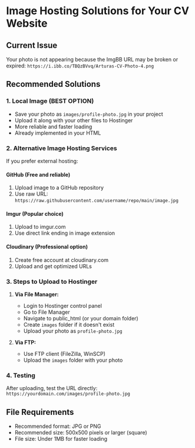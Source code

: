 # Image Hosting Solutions for Your CV Website

## Current Issue
Your photo is not appearing because the ImgBB URL may be broken or expired:
`https://i.ibb.co/TBQzBVvq/Arturas-CV-Photo-4.png`

## Recommended Solutions

### 1. Local Image (BEST OPTION)
- Save your photo as `images/profile-photo.jpg` in your project
- Upload it along with your other files to Hostinger
- More reliable and faster loading
- Already implemented in your HTML

### 2. Alternative Image Hosting Services
If you prefer external hosting:

#### GitHub (Free and reliable)
1. Upload image to a GitHub repository
2. Use raw URL: `https://raw.githubusercontent.com/username/repo/main/image.jpg`

#### Imgur (Popular choice)
1. Upload to imgur.com
2. Use direct link ending in image extension

#### Cloudinary (Professional option)
1. Create free account at cloudinary.com
2. Upload and get optimized URLs

### 3. Steps to Upload to Hostinger

1. **Via File Manager:**
   - Login to Hostinger control panel
   - Go to File Manager
   - Navigate to public_html (or your domain folder)
   - Create `images` folder if it doesn't exist
   - Upload your photo as `profile-photo.jpg`

2. **Via FTP:**
   - Use FTP client (FileZilla, WinSCP)
   - Upload the `images` folder with your photo

### 4. Testing
After uploading, test the URL directly:
`https://yourdomain.com/images/profile-photo.jpg`

## File Requirements
- Recommended format: JPG or PNG
- Recommended size: 500x500 pixels or larger (square)
- File size: Under 1MB for faster loading
